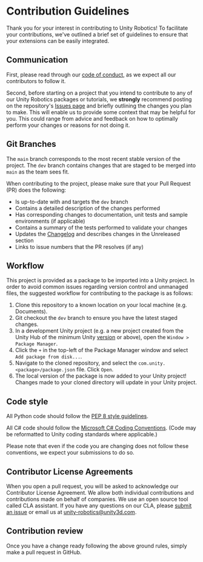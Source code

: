 # Contribution Guidelines

Thank you for your interest in contributing to Unity Robotics! To facilitate your
contributions, we've outlined a brief set of guidelines to ensure that your extensions
can be easily integrated.

## Communication

First, please read through our
[code of conduct](CODE_OF_CONDUCT.md),
as we expect all our contributors to follow it.

Second, before starting on a project that you intend to contribute to any of our
Unity Robotics packages or tutorials, we **strongly** recommend posting on the repository's
[Issues page](https://github.com/Unity-Technologies/ROS-TCP-Connector/issues) and
briefly outlining the changes you plan to make. This will enable us to provide
some context that may be helpful for you. This could range from advice and
feedback on how to optimally perform your changes or reasons for not doing it.

## Git Branches

The `main` branch corresponds to the most recent stable version of the project. The `dev` branch
contains changes that are staged to be merged into `main` as the team sees fit.

When contributing to the project, please make sure that your Pull Request (PR)
does the following:

- Is up-to-date with and targets the `dev` branch
- Contains a detailed description of the changes performed
- Has corresponding changes to documentation, unit tests and sample environments (if
  applicable)
- Contains a summary of the tests performed to validate your changes
- Updates the [Changelog](com.unity.robotics.ros-tcp-connector/CHANGELOG.md) and describes changes in the Unreleased section
- Links to issue numbers that the PR resolves (if any)

## Workflow

This project is provided as a package to be imported into a Unity project. In order to avoid common issues regarding version control and unmanaged files, the suggested workflow for contributing to the package is as follows:

1. Clone this repository to a known location on your local machine (e.g. Documents).
2. Git checkout the `dev` branch to ensure you have the latest staged changes.
3. In a development Unity project (e.g. a new project created from the Unity Hub of the minimum Unity [version](README.md) or above), open the `Window > Package Manager`.
4. Click the `+` in the top-left of the Package Manager window and select `Add package from disk...`.
5. Navigate to the cloned repository, and select the `com.unity.<package>/package.json` file. Click `Open`.
6. The local version of the package is now added to your Unity project! Changes made to your cloned directory will update in your Unity project.

<!-- ## Continuous Integration (CI)

We run continuous integration on all PRs; all tests must be passing before the PR is merged. -->

## Code style

All Python code should follow the [PEP 8 style guidelines](https://pep8.org/).

All C# code should follow the [Microsoft C# Coding Conventions](https://docs.microsoft.com/en-us/dotnet/csharp/programming-guide/inside-a-program/coding-conventions). (Code may be reformatted to Unity coding standards where applicable.)

Please note that even if the code you are changing does not follow these conventions,
we expect your submissions to do so.

## Contributor License Agreements

When you open a pull request, you will be asked to acknowledge our Contributor
License Agreement. We allow both individual contributions and contributions made
on behalf of companies. We use an open source tool called CLA assistant. If you
have any questions on our CLA, please
[submit an issue](https://github.com/Unity-Technologies/ROS-TCP-Connector/issues) or
email us at [unity-robotics@unity3d.com](mailto:unity-robotics@unity3d.com).

## Contribution review

Once you have a change ready following the above ground rules, simply make a
pull request in GitHub.